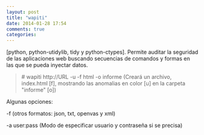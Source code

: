 ```yaml
---
layout: post
title: "wapiti"
date: 2014-01-28 17:54
comments: true
categories: 
---
```

[python, python-utidylib, tidy y python-ctypes]. Permite auditar la seguridad de las aplicaciones web buscando secuencias de comandos y formas en las que se pueda inyectar datos.

>\# wapiti http://URL -u -f html -o informe (Creará un archivo, index.html [f], mostrando las anomalias en color [u] en la carpeta "informe" [o])

Algunas opciones:

-f (otros formatos: json, txt, openvas y xml)

-a user:pass (Modo de especificar usuario y contraseña si se precisa)

